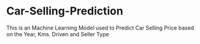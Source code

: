 # Car-Selling-Prediction
This is an Machine Learning Model used to Predict Car Selling Price based on the Year, Kms. Driven and Seller Type
